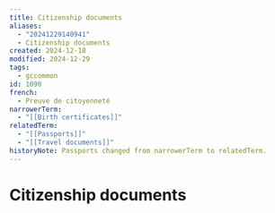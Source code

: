 ```yaml
---
title: Citizenship documents
aliases:
  - "20241229140941"
  - Citizenship documents
created: 2024-12-18
modified: 2024-12-29
tags:
  - gccommon
id: 1090
french:
  - Preuve de citoyenneté
narrowerTerm:
  - "[[Birth certificates]]"
relatedTerm:
  - "[[Passports]]"
  - "[[Travel documents]]"
historyNote: Passports changed from narrowerTerm to relatedTerm.
---
```

# Citizenship documents
